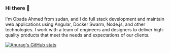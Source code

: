 ### Hi there 👋

I'm Obada Ahmed from sudan, and I do full stack development and maintain web applications using Angular, Docker Swarm, Node.js, and other technologies. I work with a team of engineers and designers to deliver high-quality products that meet the needs and expectations of our clients.

[![Anurag's GitHub stats](https://github-readme-stats.vercel.app/api?username=ObadaAhmed)](https://github.com/anuraghazra/github-readme-stats)
